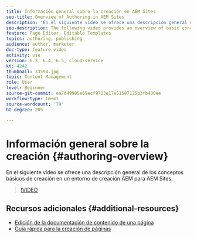 ```yaml
---
title: Información general sobre la creación en AEM Sites
seo-title: Overview of Authoring in AEM Sites
description: 'En el siguiente vídeo se ofrece una descripción general de los conceptos básicos de creación en un entorno de creación AEM. Utiliza la consola Sitios como base. '
seo-description: The following video provides an overview of basic concepts of authoring in an AEM author environment. It uses the Sites console as a basis.
feature: Page Editor, Editable Templates
topics: authoring, publishing
audience: author, marketer
doc-type: feature video
activity: use
version: 6.3, 6.4, 6.5, cloud-service
kt: 4242
thumbnail: 33594.jpg
topic: Content Management
role: User
level: Beginner
source-git-commit: ea7d49985e69ecf9713e17e51587125b3fb400ee
workflow-type: tm+mt
source-wordcount: '79'
ht-degree: 20%

---
```



# Información general sobre la creación {#authoring-overview}

En el siguiente vídeo se ofrece una descripción general de los conceptos básicos de creación en un entorno de creación AEM para AEM Sites.

>[!VIDEO](https://video.tv.adobe.com/v/33594?quality=12&learn=on)

## Recursos adicionales {#additional-resources}

* [Edición de la documentación de contenido de una página](https://experienceleague.adobe.com/docs/experience-manager-cloud-service/sites/authoring/fundamentals/editing-content.html)
* [Guía rápida para la creación de páginas](https://experienceleague.adobe.com/docs/experience-manager-cloud-service/sites/authoring/getting-started/quick-start.html)
